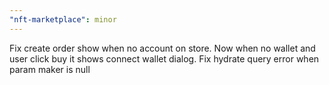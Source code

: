 ```yaml
---
"nft-marketplace": minor
---
```


Fix create order show when no account on store. Now when no wallet and user click buy it shows connect wallet dialog. Fix hydrate query error when param maker is null

